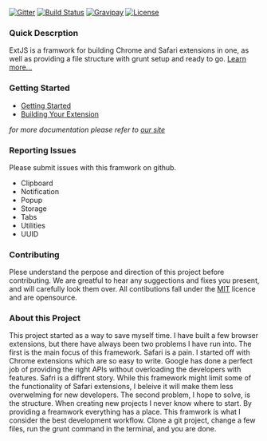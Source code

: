 [![Gitter](https://badges.gitter.im/Join%20Chat.svg)](https://gitter.im/Christianjuth/ExtJS_Framework?utm_source=badge&utm_medium=badge&utm_campaign=pr-badge&utm_content=body_badge)
[![Build Status](http://img.shields.io/travis/Christianjuth/ExtJS_Library.svg?branch=master)](https://travis-ci.org/Christianjuth/ExtJS_Library)
[![Gravipay](http://img.shields.io/gratipay/Christianjuth.svg)](https://gratipay.com/Christianjuth/)
[![License](http://img.shields.io/npm/l/xmlbuilder.svg)](http://opensource.org/licenses/MIT)


### Quick Descrption
ExtJS is a framwork for building Chrome and Safari extensions in one, as well as providing a file structure with grunt setup and ready to go. [Learn more...](http://ext-js.org/)

### Getting Started
* [Getting Started](https://github.com/Christianjuth/ExtJS_Framework/wiki/Getting-Started)
* [Building Your Extension](https://github.com/Christianjuth/ExtJS_Framework/wiki/Building-Your-Extension)

_for more documentation please refer to [our site](http://ext-js.org)_


### Reporting Issues
Please submit issues with this framwork on github.

* Clipboard
* Notification
* Popup
* Storage
* Tabs
* Utilities
* UUID


### Contributing
Plese understand the perpose and direction of this project before contributing.  We are greatful to hear any suggections and fixes you present, and will carefully look them over.  All contibutions fall under the [MIT](http://opensource.org/licenses/MIT) licence and are opensource.


### About this Project
This project started as a way to save myself time.  I have built a few browser extensions, but there have always been two problems I have run into.  The first is the main focus of this framework.  Safari is a pain.  I started off with Chrome extensions which are so easy to write.  Google has done a perfect job of providing the right APIs without overloading the developers with features.  Safri is a diffrent story.  While this framework might limit some of the functionality of Safari extensions, I beleive it will make them less overwelming for new developers.  The second problem, I hope to solve, is the structure.  When creating new projects I never know where to start.  By providing a freamwork everything has a place.  This framwork is what I consider the best development workflow.  Clone a git project, change a few files, run the grunt command in the terminal, and you are done.
